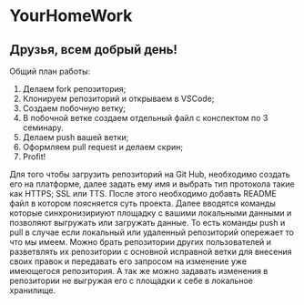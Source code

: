 # YourHomeWork

## Друзья, всем добрый день! 
Общий план работы:
1. Делаем fork репозитория;
2. Клонируем репозиторий и открываем в VSCode;
3. Создаем побочную ветку;
4. В побочной ветке создаем отдельный файл с конспектом по 3 семинару.
5. Делаем push вашей ветки;
6. Оформляем pull request и делаем скрин;
7. Profit!

Для того чтобы загрузить репозиторий на Git Hub, необходимо создать его на платформе, далее задать ему имя и выбрать тип протокола такие как HTTPS; SSL или TTS. После этого необходимо добавть README файл в котором поясняется суть проекта. Далее вводятся команды которые синхронизириуют площадку с вашими локальными данными и позволяют выгружать или загружать данные. То есть команды push и pull в случае если локальный или удаленный репозиторий опережает то что мы имеем. Можно брать репозитории других пользователей и разветвлять их репозитории с основной исправной ветки для внесения своих правок и передавать его запросом на изменение уже имеющегося репозитория. А так же можно задавать изменения в репозитории не выгружая его с площадки к себе в локальное хранилище.
